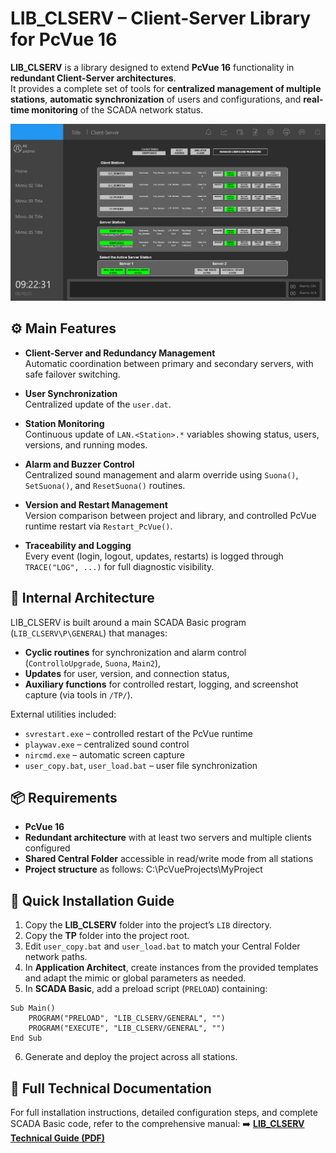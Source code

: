 # LIB_CLSERV – Client-Server Library for PcVue 16

**LIB_CLSERV** is a library designed to extend **PcVue 16** functionality in **redundant Client-Server architectures**.  
It provides a complete set of tools for **centralized management of multiple stations**, **automatic synchronization** of users and configurations, and **real-time monitoring** of the SCADA network status.

![Dashboard Client-Server](./DOCS/Image/Screen_Mimic.png)

## ⚙️ Main Features

- **Client-Server and Redundancy Management**  
  Automatic coordination between primary and secondary servers, with safe failover switching.

- **User Synchronization**  
  Centralized update of the `user.dat`.

- **Station Monitoring**  
  Continuous update of `LAN.<Station>.*` variables showing status, users, versions, and running modes.

- **Alarm and Buzzer Control**  
  Centralized sound management and alarm override using `Suona()`, `SetSuona()`, and `ResetSuona()` routines.

- **Version and Restart Management**  
  Version comparison between project and library, and controlled PcVue runtime restart via `Restart_PcVue()`.

- **Traceability and Logging**  
  Every event (login, logout, updates, restarts) is logged through `TRACE("LOG", ...)` for full diagnostic visibility.

## 🧩 Internal Architecture

LIB_CLSERV is built around a main SCADA Basic program (`LIB_CLSERV\P\GENERAL`) that manages:
- **Cyclic routines** for synchronization and alarm control (`ControlloUpgrade`, `Suona`, `Main2`),
- **Updates** for user, version, and connection status,
- **Auxiliary functions** for controlled restart, logging, and screenshot capture (via tools in `/TP/`).

External utilities included:
- `svrestart.exe` – controlled restart of the PcVue runtime  
- `playwav.exe` – centralized sound control  
- `nircmd.exe` – automatic screen capture  
- `user_copy.bat`, `user_load.bat` – user file synchronization  

## 📦 Requirements

- **PcVue 16**  
- **Redundant architecture** with at least two servers and multiple clients configured  
- **Shared Central Folder** accessible in read/write mode from all stations  
- **Project structure** as follows: C:\PcVueProjects\MyProject


## 🚀 Quick Installation Guide

1. Copy the **LIB_CLSERV** folder into the project’s `LIB` directory.  
2. Copy the **TP** folder into the project root.  
3. Edit `user_copy.bat` and `user_load.bat` to match your Central Folder network paths.  
4. In **Application Architect**, create instances from the provided templates and adapt the mimic or global parameters as needed.  
5. In **SCADA Basic**, add a preload script (`PRELOAD`) containing:

```vba
Sub Main()
    PROGRAM("PRELOAD", "LIB_CLSERV/GENERAL", "")
    PROGRAM("EXECUTE", "LIB_CLSERV/GENERAL", "")
End Sub 
```
6. Generate and deploy the project across all stations.

## 📘 Full Technical Documentation
For full installation instructions, detailed configuration steps, and complete SCADA Basic code, refer to the comprehensive manual:
➡️ [**LIB_CLSERV Technical Guide (PDF)**](DOCS)
